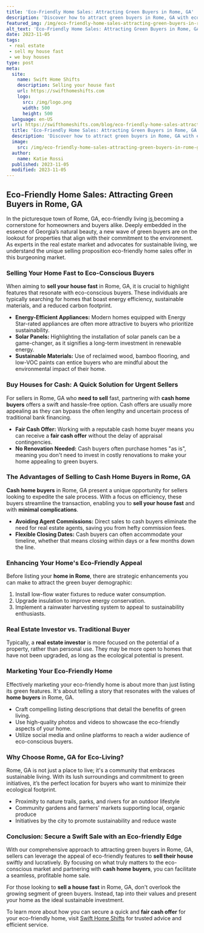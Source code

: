 ```yaml
---
title: 'Eco-Friendly Home Sales: Attracting Green Buyers in Rome, GA'
description: 'Discover how to attract green buyers in Rome, GA with eco-friendly homes for sale. Find out how to capture the attention of curious environmentally-conscious individuals.'
featured_img: /img/eco-friendly-home-sales-attracting-green-buyers-in-rome-ga.webp
alt_text: 'Eco-Friendly Home Sales: Attracting Green Buyers in Rome, GA'
date: 2023-11-05
tags:
 - real estate
 - sell my house fast
 - we buy houses
type: post
meta:
  site:
    name: Swift Home Shifts
    description: Selling your house fast
    url: https://swifthomeshifts.com
    logo:
      src: /img/logo.png
      width: 500
      height: 500
  language: en-US
  url: https://swifthomeshifts.com/blog/eco-friendly-home-sales-attracting-green-buyers-in-rome-ga
  title: 'Eco-Friendly Home Sales: Attracting Green Buyers in Rome, GA'
  description: 'Discover how to attract green buyers in Rome, GA with eco-friendly homes for sale. Find out how to capture the attention of curious environmentally-conscious individuals.'
  image:
    src: /img/eco-friendly-home-sales-attracting-green-buyers-in-rome-ga.webp
  author:
    name: Katie Rossi
  published: 2023-11-05
  modified: 2023-11-05
---
```



## Eco-Friendly Home Sales: Attracting Green Buyers in Rome, GA

In the picturesque town of Rome, GA, eco-friendly living [is  ](https://swifthomeshifts.com/blog/selling-your-home-in-a-buyers-market-rome-ga-edition)becoming a cornerstone for homeowners and buyers alike. Deeply embedded in the essence of Georgia’s natural beauty, a new wave of green buyers are on the lookout for properties that align with their commitment to the environment. As experts in the real estate market and advocates for sustainable living, we understand the unique selling proposition eco-friendly home sales offer in this burgeoning market.

### Selling Your Home Fast to Eco-Conscious Buyers

When aiming to **sell your house fast** in Rome, GA, it is crucial to highlight features that resonate with eco-conscious buyers. These individuals are typically searching for homes that boast energy efficiency, sustainable materials, and a reduced carbon footprint.
  - **Energy-Efficient Appliances:** Modern homes equipped with Energy Star-rated appliances are often more attractive to buyers who prioritize sustainability.
  - **Solar Panels:** Highlighting the installation of solar panels can be a game-changer, as it signifies a long-term investment in renewable energy.
  - **Sustainable Materials:** Use of reclaimed wood, bamboo flooring, and low-VOC paints can entice buyers who are mindful about the environmental impact of their home.

### Buy Houses for Cash: A Quick Solution for Urgent Sellers

For sellers in Rome, GA who **need to sell** fast, partnering with **cash home buyers** offers a swift and hassle-free option. Cash offers are usually more appealing as they can bypass the often lengthy and uncertain process of traditional bank financing.
  - **Fair Cash Offer:** Working with a reputable cash home buyer means you can receive a **fair cash offer** without the delay of appraisal contingencies.
  - **No Renovation Needed:** Cash buyers often purchase homes "as is", meaning you don't need to invest in costly renovations to make your home appealing to green buyers.

### The Advantages of Selling to Cash Home Buyers in Rome, GA

**Cash home buyers** in Rome, GA present a unique opportunity for sellers looking to expedite the sale process. With a focus on efficiency, these buyers streamline the transaction, enabling you to **sell your house fast** and with **minimal complications**.
  - **Avoiding Agent Commissions:** Direct sales to cash buyers eliminate the need for real estate agents, saving you from hefty commission fees.
  - **Flexible Closing Dates:** Cash buyers can often accommodate your timeline, whether that means closing within days or a few months down the line.

### Enhancing Your Home's Eco-Friendly Appeal

Before listing your **home in Rome**, there are strategic enhancements you can make to attract the green buyer demographic:

1. Install low-flow water fixtures to reduce water consumption.
2. Upgrade insulation to improve energy conservation.
3. Implement a rainwater harvesting system to appeal to sustainability enthusiasts.

### Real Estate Investor vs. Traditional Buyer

Typically, a **real estate investor** is more focused on the potential of a property, rather than personal use. They may be more open to homes that have not been upgraded, as long as the ecological potential is present.

### Marketing Your Eco-Friendly Home

Effectively marketing your eco-friendly home is about more than just listing its green features. It's about telling a story that resonates with the values of **home buyers** in Rome, GA.
  - Craft compelling listing descriptions that detail the benefits of green living.
  - Use high-quality photos and videos to showcase the eco-friendly aspects of your home.
  - Utilize social media and online platforms to reach a wider audience of eco-conscious buyers.

### Why Choose Rome, GA for Eco-Living?

Rome, GA is not just a place to live; it's a community that embraces sustainable living. With its lush surroundings and commitment to green initiatives, it’s the perfect location for buyers who want to minimize their ecological footprint. 
  - Proximity to nature trails, parks, and rivers for an outdoor lifestyle
  - Community gardens and farmers' markets supporting local, organic produce
  - Initiatives by the city to promote sustainability and reduce waste

### Conclusion: Secure a Swift Sale with an Eco-friendly Edge

With our comprehensive approach to attracting green buyers in Rome, GA, sellers can leverage the appeal of eco-friendly features to **sell their house** swiftly and lucratively. By focusing on what truly matters to the eco-conscious market and partnering with **cash home buyers**, you can facilitate a seamless, profitable home sale.

For those looking to **sell a house fast** in Rome, GA, don't overlook the growing segment of green buyers. Instead, tap into their values and present your home as the ideal sustainable investment.

To learn more about how you can secure a quick and **fair cash offer** for your eco-friendly home, visit [Swift Home Shifts](https://swifthomeshifts.com/blog/quick-cash-we-buy-houses-in-rome-ga-trusted-home-buyers) for trusted advice and efficient service.